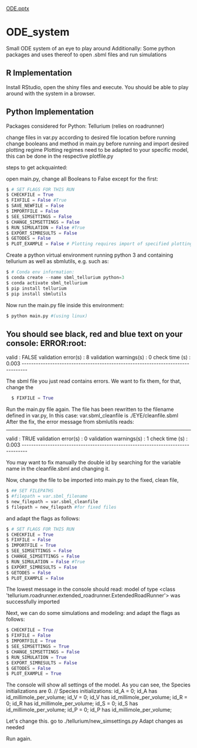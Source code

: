[ODE.pptx](https://github.com/TDLemonNovecento/ODE_system/files/7028137/ODE.pptx)
# ODE_system
Small ODE system of an eye to play around
Additionally: Some python packages and uses thereof
to open .sbml files and run simulations

## R Implementation
Install RStudio, open the shiny files and execute. You should be able to play around with the system in a browser.

## Python Implementation

Packages considered for Python: Tellurium (relies on roadrunner)

change files in var.py according to desired file location before running
change booleans and method in main.py before running and import desired plotting regime
Plotting regimes need to be adapted to your specific model, this can be done in the respective plotfile.py

steps to get ackquainted:

open main.py, change all Booleans to False except for the first:
```python
$ # SET FLAGS FOR THIS RUN
$ CHECKFILE = True
$ FIXFILE = False #True
$ SAVE_NEWFILE = False
$ IMPORTFILE = False
$ SEE_SIMSETTINGS = False
$ CHANGE_SIMSETTINGS = False
$ RUN_SIMULATION = False #True
$ EXPORT_SIMRESULTS = False
$ GETODES = False
$ PLOT_EXAMPLE = False # Plotting requires import of specified plotting procedure
```

Create a python virtual environment running python 3 and containing tellurium as well as sbmlutils,
e.g. such as:
```python
$ # Conda env information:
$ conda create --name sbml_tellurium python=3
$ conda activate sbml_tellurium
$ pip install tellurium
$ pip install sbmlutils
```

Now run the main.py file inside this environment:
```python
$ python main.py #(using linux)
```
You should see black, red and blue text on your console:
ERROR:root:
--------------------------------------------------------------------------------
<SBMLDocument>
valid                    : FALSE
validation error(s)      : 8
validation warnings(s)   : 0
check time (s)           : 0.003
--------------------------------------------------------------------------------

The sbml file you just read contains errors. We want to fix them, for that, change the 
```python
  $ FIXFILE = True
```
Run the main.py file again. The file has been rewritten to the filename defined in var.py, In this case:
var.sbml_cleanfile is ./EYE/cleanfile.sbml
After the fix, the error message from sbmlutils reads:

--------------------------------------------------------------------------------
<SBMLDocument>
valid                    : TRUE
validation error(s)      : 0
validation warnings(s)   : 1
check time (s)           : 0.003
--------------------------------------------------------------------------------

You may want to fix manually the double id by searching for the variable name in the cleanfile.sbml and changing it.


Now, change the file to be imported into main.py to the fixed, clean file,
```python
$ ## SET FILEPATHS
$ #filepath = var.sbml_filename
$ new_filepath = var.sbml_cleanfile
$ filepath = new_filepath #for fixed files
```

and adapt the flags as follows:
```python
$ # SET FLAGS FOR THIS RUN
$ CHECKFILE = True
$ FIXFILE = False
$ IMPORTFILE = True
$ SEE_SIMSETTINGS = False
$ CHANGE_SIMSETTINGS = False
$ RUN_SIMULATION = False #True
$ EXPORT_SIMRESULTS = False
$ GETODES = False
$ PLOT_EXAMPLE = False
```

The lowest message in the console should read:
model of type <class 'tellurium.roadrunner.extended_roadrunner.ExtendedRoadRunner'> was successfully imported

Next, we can do some simulations and modeling:
and adapt the flags as follows:
```python
$ CHECKFILE = True
$ FIXFILE = False
$ IMPORTFILE = True
$ SEE_SIMSETTINGS = True
$ CHANGE_SIMSETTINGS = False
$ RUN_SIMULATION = True
$ EXPORT_SIMRESULTS = False
$ GETODES = False
$ PLOT_EXAMPLE = True
```

The console will show all settings of the model. As you can see, the Species initializations are 0.
  // Species initializations:
  id_A = 0;
  id_A has id_millimole_per_volume;
  id_V = 0;
  id_V has id_millimole_per_volume;
  id_R = 0;
  id_R has id_millimole_per_volume;
  id_S = 0;
  id_S has id_millimole_per_volume;
  id_P = 0;
  id_P has id_millimole_per_volume;


Let's change this.
go to ./tellurium/new_simsettings.py
Adapt changes as needed

Run again.


